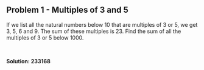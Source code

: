 <h2>Problem 1 - Multiples of 3 and 5</h2>
<p>If we list all the natural numbers below 10 that are multiples of 3 or 5, we get 3, 5, 6 and 9. The sum of these multiples is 23.
Find the sum of all the multiples of 3 or 5 below 1000.</p>
<br>
<p><b>Solution: 233168</b></p>

